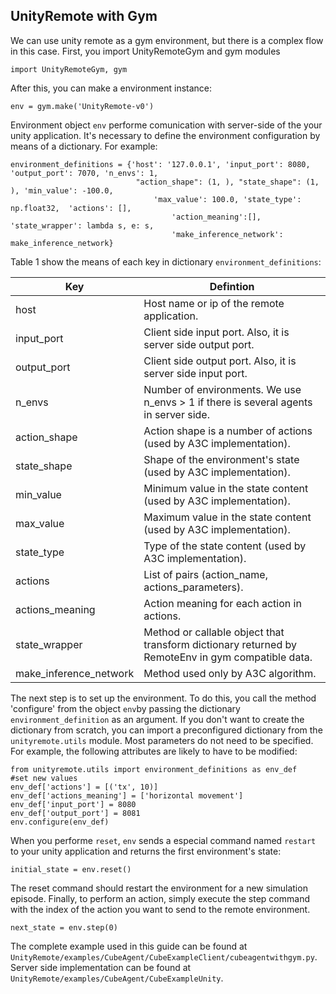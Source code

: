 ## UnityRemote with Gym

We can use unity remote as a gym environment, but there is a complex flow in this case. First, you import UnityRemoteGym and gym modules

    import UnityRemoteGym, gym

After this, you can make a environment instance:

    env = gym.make('UnityRemote-v0')
 
 Environment object `env`  performe comunication with server-side of the your unity application. It's necessary to define the environment configuration by means of a dictionary. For example:

	environment_definitions = {'host': '127.0.0.1', 'input_port': 8080, 'output_port': 7070, 'n_envs': 1,
                                "action_shape": (1, ), "state_shape": (1, ), 'min_value': -100.0, 
                                    'max_value': 100.0, 'state_type': np.float32,  'actions': [], 
                                        'action_meaning':[], 'state_wrapper': lambda s, e: s,
                                        'make_inference_network': make_inference_network}

Table 1 show the means of each key in dictionary `environment_definitions`:

| Key             |                                    Defintion                                          |
|-----------------|---------------------------------------------------------------------------------------|
| host            |  Host name or ip of the remote application.                                           |
| input_port      |  Client side input port. Also, it is server side output port.                         |
| output_port     |  Client side output port. Also, it is server side input port.                         |
| n_envs          |  Number of environments. We use n_envs > 1 if there is several agents in server side. |
| action_shape    |  Action shape is a number of actions (used by A3C implementation).                                              |
| state_shape     |  Shape of the environment's state (used by A3C implementation).                                                    |
| min_value       |  Minimum value in the state content (used by A3C implementation).                                                  |
| max_value       |  Maximum value in the state content (used by A3C implementation).                                                  |
| state_type      |  Type of the state content (used by A3C implementation).                                                          |
| actions         |  List of pairs (action_name, actions_parameters).                                     |
| actions_meaning |  Action meaning for each action in actions.                                           |
| state_wrapper   |  Method or callable object that transform dictionary returned by RemoteEnv in gym compatible data.                                                                                          |
| make_inference_network | Method used only by A3C algorithm.                                             |


The next step is to set up the environment. To do this, you call the method 'configure' from the object `env`by passing the dictionary `environment_definition` as an argument. If you don't want to create the dictionary from scratch, you can import a preconfigured dictionary from the `unityremote.utils` module. Most parameters do not need to be specified. For example, the following attributes are likely to have to be modified:

	from unityremote.utils import environment_definitions as env_def
	#set new values
	env_def['actions'] = [('tx', 10)]
	env_def['actions_meaning'] = ['horizontal movement']
	env_def['input_port'] = 8080
	env_def['output_port'] = 8081
	env.configure(env_def)

When you performe `reset`, `env` sends a especial command named `restart` to your unity application and returns the first environment's state:

    initial_state = env.reset()

The reset command should restart the environment for a new simulation episode. Finally, to perform an action, simply execute the step command with the index of the action you want to send to the remote environment.

	next_state = env.step(0)

The complete example used in this guide can be found at `UnityRemote/examples/CubeAgent/CubeExampleClient/cubeagentwithgym.py`. Server side implementation can be found at `UnityRemote/examples/CubeAgent/CubeExampleUnity`.


